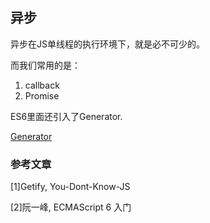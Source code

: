 ## 异步
异步在JS单线程的执行环境下，就是必不可少的。

而我们常用的是：
1. callback
2. Promise

ES6里面还引入了Generator.

[Generator](./generator.md)

### 参考文章
[1]Getify, You-Dont-Know-JS

[2]阮一峰, ECMAScript 6 入门